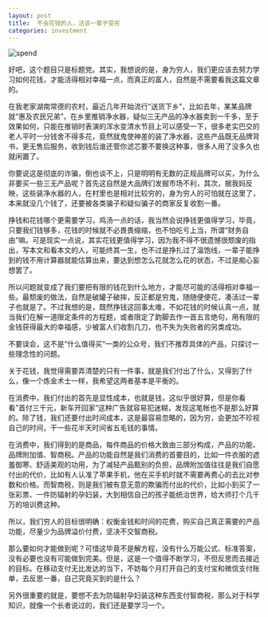 ```yaml
---
layout: post
title:  不会花钱的人，活该一辈子受穷
categories: investment
---
```


![spend](https://i.imgur.com/6vQjXHY.jpg)

好吧，这个题目只是标题党。其实，我想说的是，身为穷人，我们更应该去努力学习如何花钱，才能活得相对幸福一点，而真正的富人，自然是不需要看我这篇文章的。

在我老家湖南常德的农村，最近几年开始流行“送货下乡”，比如去年，某某品牌就“惠及农民兄弟”，在乡里推销净水器，疑似三无产品的净水器卖到一千多，至于效果如何，只能在推销时表演的浑水变清水节目上可以感受一下，很多老实巴交的老人平时一分钱舍不得多花，竟然就鬼使神差的装了净水器，这些产品既无品牌背书，更无售后服务，收到钱后谁还管你滤芯要不要换这种事，很多人用了没多久也就闲置了。

你要说这是彻底的诈骗，倒也谈不上，只是明明有无数的正规品牌可以买，为什么非要买一些三无产品呢？首先这自然是大品牌们发掘市场不利，其次，据我妈反映，这些装净水器的人，在村里也是相对比较穷的，身为穷人的可怕就在这里了，本来就没几个钱了，还要被各类骗子和疑似骗子的商家反复收割一番。

挣钱和花钱哪个更需要学习，鸡汤一点的话，我当然会说挣钱更值得学习，毕竟，只要我们钱够多，花钱的时候就不必畏畏缩缩，也不怕吃亏上当，所谓“财务自由”嘛。可是现实一点说，其实花钱更值得学习，因为我不得不很遗憾很颓废的指出，写本文和看本文的人，可能终其一生，也不过是挣扎过了温饱线，一辈子能挣到的钱不用计算器就能估算出来，要达到想怎么花就怎么花的状态，不过是痴心妄想罢了。

所以问题就变成了我们要把有限的钱花到什么地方，才能尽可能的活得相对幸福一些。最颓废的做法，自然是破罐子破摔，反正都是穷鬼，随随便便花，凑活过一辈子也就是了。不过我想的是，既然挣钱这回事太难，不如花钱的时候认真一点，就当我们在解一道限定条件的方程题，或者限定了韵脚去作一首五言绝句，用有限的金钱获得最大的幸福感，少被富人们收割几刀，也不失为失败者的另类成功。

不要误会，这不是“什么值得买“一类的公众号，我们不推荐具体的产品，只探讨一些理念性的问题。

关于花钱，我觉得需要弄清楚的只有一件事，就是我们付出了什么，又得到了什么，像一个炼金术士一样，我希望这两者基本是平衡的。

在消费中，我们付出的首先是显性成本，也就是钱，这似乎很好算，但是你看看”首付三千元，新车开回家“这种广告就容易犯迷糊，发现这笔帐也不是那么好算的。除了钱，我们还要付出时间成本，这是最容易忽略的，因为穷，会更加不珍视自己的时间，干一些花半天时间省五毛钱的事情。

在消费中，我们得到的是商品，每件商品的价格大致由三部分构成，产品的功能、品牌附加值、智商税。产品的功能自然是我们消费的首要目的，比如一件衣服的遮羞御寒、舒适美观的功用，为了减轻产品甄别的负担，品牌附加值往往是我们自愿付出的代价，比如有人认准了苹果手机，他在买手机时就不需要再费心的去比对参数和价格。而智商税，则是我们被有意无意的欺骗而付出的代价，比如小到买了一张彩票、一件防辐射的孕妇装，大到相信自己的孩子能统治世界，给大师打个几千万的培训费这种。

所以，我们穷人的目标很明确：权衡金钱和时间的花费，购买自己真正需要的产品功能，尽量少为品牌溢价付费，坚决不交智商税。

那么要如何才能做到呢？可惜这毕竟不是解方程，没有什么万能公式、标准答案，没有必要也没有可能做到完美。但是，这是一个值得不断学习，不但反思而去接近的目标。在移动支付无比发达的当下，不妨每个月打开自己的支付宝和微信支付账单，去反思一番，自己究竟买到的是什么？

另外很重要的就是，要想不去为防辐射孕妇装这种东西支付智商税，那么对于科学知识，就像一个长者说过的，我们还是要学习一个。